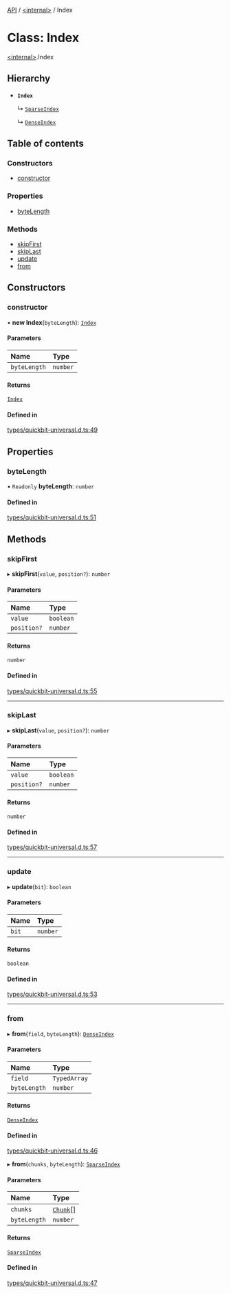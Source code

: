 [API](../README.md) / [\<internal\>](../modules/internal_.md) / Index

# Class: Index

[\<internal\>](../modules/internal_.md).Index

## Hierarchy

- **`Index`**

  ↳ [`SparseIndex`](internal_.SparseIndex.md)

  ↳ [`DenseIndex`](internal_.DenseIndex.md)

## Table of contents

### Constructors

- [constructor](internal_.Index.md#constructor)

### Properties

- [byteLength](internal_.Index.md#bytelength)

### Methods

- [skipFirst](internal_.Index.md#skipfirst)
- [skipLast](internal_.Index.md#skiplast)
- [update](internal_.Index.md#update)
- [from](internal_.Index.md#from)

## Constructors

### constructor

• **new Index**(`byteLength`): [`Index`](internal_.Index.md)

#### Parameters

| Name | Type |
| :------ | :------ |
| `byteLength` | `number` |

#### Returns

[`Index`](internal_.Index.md)

#### Defined in

[types/quickbit-universal.d.ts:49](https://github.com/digidem/mapeo-core-next/blob/315dc9781d8d2f74f17b1fd651a3ae81272b7fac/types/quickbit-universal.d.ts#L49)

## Properties

### byteLength

• `Readonly` **byteLength**: `number`

#### Defined in

[types/quickbit-universal.d.ts:51](https://github.com/digidem/mapeo-core-next/blob/315dc9781d8d2f74f17b1fd651a3ae81272b7fac/types/quickbit-universal.d.ts#L51)

## Methods

### skipFirst

▸ **skipFirst**(`value`, `position?`): `number`

#### Parameters

| Name | Type |
| :------ | :------ |
| `value` | `boolean` |
| `position?` | `number` |

#### Returns

`number`

#### Defined in

[types/quickbit-universal.d.ts:55](https://github.com/digidem/mapeo-core-next/blob/315dc9781d8d2f74f17b1fd651a3ae81272b7fac/types/quickbit-universal.d.ts#L55)

___

### skipLast

▸ **skipLast**(`value`, `position?`): `number`

#### Parameters

| Name | Type |
| :------ | :------ |
| `value` | `boolean` |
| `position?` | `number` |

#### Returns

`number`

#### Defined in

[types/quickbit-universal.d.ts:57](https://github.com/digidem/mapeo-core-next/blob/315dc9781d8d2f74f17b1fd651a3ae81272b7fac/types/quickbit-universal.d.ts#L57)

___

### update

▸ **update**(`bit`): `boolean`

#### Parameters

| Name | Type |
| :------ | :------ |
| `bit` | `number` |

#### Returns

`boolean`

#### Defined in

[types/quickbit-universal.d.ts:53](https://github.com/digidem/mapeo-core-next/blob/315dc9781d8d2f74f17b1fd651a3ae81272b7fac/types/quickbit-universal.d.ts#L53)

___

### from

▸ **from**(`field`, `byteLength`): [`DenseIndex`](internal_.DenseIndex.md)

#### Parameters

| Name | Type |
| :------ | :------ |
| `field` | `TypedArray` |
| `byteLength` | `number` |

#### Returns

[`DenseIndex`](internal_.DenseIndex.md)

#### Defined in

[types/quickbit-universal.d.ts:46](https://github.com/digidem/mapeo-core-next/blob/315dc9781d8d2f74f17b1fd651a3ae81272b7fac/types/quickbit-universal.d.ts#L46)

▸ **from**(`chunks`, `byteLength`): [`SparseIndex`](internal_.SparseIndex.md)

#### Parameters

| Name | Type |
| :------ | :------ |
| `chunks` | [`Chunk`](../modules/internal_.md#chunk)[] |
| `byteLength` | `number` |

#### Returns

[`SparseIndex`](internal_.SparseIndex.md)

#### Defined in

[types/quickbit-universal.d.ts:47](https://github.com/digidem/mapeo-core-next/blob/315dc9781d8d2f74f17b1fd651a3ae81272b7fac/types/quickbit-universal.d.ts#L47)
